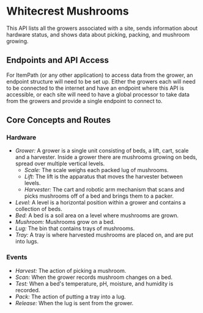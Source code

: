 # Whitecrest Mushrooms

This API lists all the growers associated with a site, sends information about hardware status, and shows data about picking, packing, and mushroom growing.

## Endpoints and API Access

For ItemPath (or any other application) to access data from the grower, an endpoint structure will need to be set up. Either the growers each will need to be connected to the internet and have an endpoint where this API is accessible, or each site will need to have a global processor to take data from the growers and provide a single endpoint to connect to.

## Core Concepts and Routes


### Hardware

* *Grower:* A grower is a single unit consisting of beds, a lift, cart, scale and a harvester. Inside a grower there are mushrooms growing on beds, spread over multiple vertical levels.
    * *Scale:* The scale weighs each packed lug of mushrooms.
    * *Lift:* The lift is the apparatus that moves the harvester between levels.
    * *Harvester:* The cart and robotic arm mechanism that scans and picks mushrooms off of a bed and brings them to a packer.
* *Level:* A level is a horizontal position within a grower and contains a collection of beds.
* *Bed:* A bed is a soil area on a level where mushrooms are grown.
* *Mushroom:* Mushrooms grow on a bed.
* *Lug:* The bin that contains trays of mushrooms.
* *Tray:* A tray is where harvested mushrooms are placed on, and are put into lugs.

### Events

* *Harvest:* The action of picking a mushroom.
* *Scan:* When the grower records mushroom changes on a bed.
* *Test:* When a bed's temperature, pH, moisture, and humidity is recorded.
* *Pack:* The action of putting a tray into a lug.
* *Release:* When the lug is sent from the grower.
